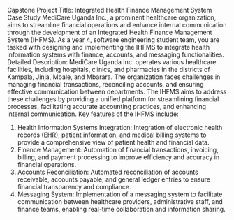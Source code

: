 Capstone Project Title: Integrated Health Finance Management System
Case Study
MediCare Uganda Inc., a prominent healthcare organization, aims to streamline financial operations and enhance internal communication through the development of an Integrated Health Finance Management System (IHFMS). As a year 4, software engineering student team, you are tasked with designing and implementing the IHFMS to integrate health information systems with finance, accounts, and messaging functionalities.
Detailed Description:
MediCare Uganda Inc. operates various healthcare facilities, including hospitals, clinics, and pharmacies in the districts of Kampala, Jinja, Mbale, and Mbarara. The organization faces challenges in managing financial transactions, reconciling accounts, and ensuring effective communication between departments. The IHFMS aims to address these challenges by providing a unified platform for streamlining financial processes, facilitating accurate accounting practices, and enhancing internal communication.
Key features of the IHFMS include:
1.	Health Information Systems Integration: Integration of electronic health records (EHR), patient information, and medical billing systems to provide a comprehensive view of patient health and financial data.
2.	Finance Management: Automation of financial transactions, invoicing, billing, and payment processing to improve efficiency and accuracy in financial operations.
3.	Accounts Reconciliation: Automated reconciliation of accounts receivable, accounts payable, and general ledger entries to ensure financial transparency and compliance.
4.	Messaging System: Implementation of a messaging system to facilitate communication between healthcare providers, administrative staff, and finance teams, enabling real-time collaboration and information sharing.

